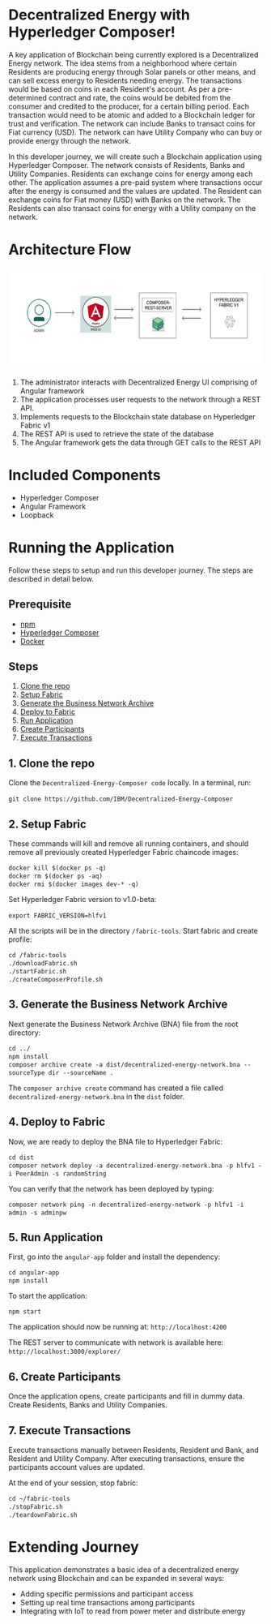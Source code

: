# Decentralized Energy with Hyperledger Composer!

A key application of Blockchain being currently explored is a Decentralized Energy network. The idea stems from a neighborhood where certain Residents are producing energy through Solar panels or other means, and can sell excess energy to Residents needing energy. The transactions would be based on coins in each Resident's account. As per a pre-determined contract and rate, the coins would be debited from the consumer and credited to the producer, for a certain billing period. Each transaction would need to be atomic and added to a Blockchain ledger for trust and verification. The network can include Banks to transact coins for Fiat currency (USD). The network can have Utility Company who can buy or provide energy through the network.

In this developer journey, we will create such a Blockchain application using Hyperledger Composer. The network consists of Residents, Banks and Utility Companies. Residents can exchange coins for energy among each other.  The application assumes a pre-paid system where transactions occur after the energy is consumed and the values are updated.  The Resident can exchange coins for Fiat money (USD) with Banks on the network.  The Residents can also transact coins for energy with a Utility company on the network.

# Architecture Flow

<p align="center">
  <img width="650" height="200" src="arch.png">
</p>

1. The administrator interacts with Decentralized Energy UI comprising of Angular framework
2. The application processes user requests to the network through a REST API.
3. Implements requests to the Blockchain state database on Hyperledger Fabric v1
4. The REST API is used to retrieve the state of the database
5. The Angular framework gets the data through GET calls to the REST API

# Included Components

* Hyperledger Composer
* Angular Framework
* Loopback


# Running the Application
Follow these steps to setup and run this developer journey. The steps are described in detail below.

## Prerequisite
- [npm](https://www.npmjs.com/)
- [Hyperledger Composer](https://hyperledger.github.io/composer/installing/development-tools.html)
- [Docker](https://www.docker.com/)


## Steps
1. [Clone the repo](#1-clone-the-repo)
2. [Setup Fabric](#2-setup-fabric)
3. [Generate the Business Network Archive](#3-generate-the-business-network-archive)
4. [Deploy to Fabric](#4-deploy-to-fabric)
5. [Run Application](#5-run-application)
6. [Create Participants](#6-create-participants)
7. [Execute Transactions](#7-execute-transactions)

## 1. Clone the repo

Clone the `Decentralized-Energy-Composer code` locally. In a terminal, run:

`git clone https://github.com/IBM/Decentralized-Energy-Composer`

## 2. Setup Fabric

These commands will kill and remove all running containers, and should remove all previously created Hyperledger Fabric chaincode images:

```none
docker kill $(docker ps -q)
docker rm $(docker ps -aq)
docker rmi $(docker images dev-* -q)
```

Set Hyperledger Fabric version to v1.0-beta:

`export FABRIC_VERSION=hlfv1`

All the scripts will be in the directory `/fabric-tools`.  Start fabric and create profile:

```
cd /fabric-tools
./downloadFabric.sh
./startFabric.sh
./createComposerProfile.sh
```


## 3. Generate the Business Network Archive

Next generate the Business Network Archive (BNA) file from the root directory:

```
cd ../
npm install
composer archive create -a dist/decentralized-energy-network.bna --sourceType dir --sourceName .
```

The `composer archive create` command has created a file called `decentralized-energy-network.bna` in the `dist` folder.


## 4. Deploy to Fabric

Now, we are ready to deploy the BNA file to Hyperledger Fabric:

```
cd dist
composer network deploy -a decentralized-energy-network.bna -p hlfv1 -i PeerAdmin -s randomString
```

You can verify that the network has been deployed by typing:

```
composer network ping -n decentralized-energy-network -p hlfv1 -i admin -s adminpw
```

## 5. Run Application

First, go into the `angular-app` folder and install the dependency:

```
cd angular-app
npm install
```

To start the application:
```
npm start
```

The application should now be running at:
`http://localhost:4200`

The REST server to communicate with network is available here:
`http://localhost:3000/explorer/`


## 6. Create Participants

Once the application opens, create participants and fill in dummy data.  Create Residents, Banks and Utility Companies.


## 7. Execute Transactions

Execute transactions manually between Residents, Resident and Bank, and Resident and Utility Company.  After executing transactions, ensure the participants account values are updated.


At the end of your session, stop fabric:

```
cd ~/fabric-tools
./stopFabric.sh
./teardownFabric.sh
```

# Extending Journey

This application demonstrates a basic idea of a decentralized energy network using Blockchain and can be expanded in several ways:
* Adding specific permissions and participant access
* Setting up real time transactions among participants
* Integrating with IoT to read from power meter and distribute energy
